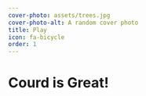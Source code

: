 ```yaml
---
cover-photo: assets/trees.jpg
cover-photo-alt: A random cover photo
title: Play
icon: fa-bicycle
order: 1
---
```


# Courd is Great!
